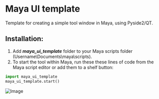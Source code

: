 # Maya UI template
Template for creating a simple tool window in Maya, using Pyside2/QT.

## Installation:
1. Add ***maya_ui_template*** folder to your Maya scripts folder (Username\Documents\maya\scripts).
2. To start the tool within Maya, run these these lines of code from the Maya script editor or add them to a shelf button:

```python
import maya_ui_template
maya_ui_template.start()
```

![Image](https://github.com/joaen/joaen.github.io/blob/main/images/template_tool.png)


